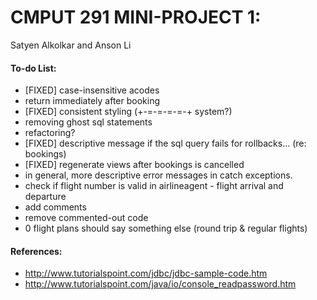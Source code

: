 # CMPUT 291 MINI-PROJECT 1:
Satyen Alkolkar and Anson Li

#### To-do List:
* [FIXED] case-insensitive acodes
* return immediately after booking 
* [FIXED] consistent styling (+-=-=-=-=-+ system?)
* removing ghost sql statements
* refactoring?
* [FIXED] descriptive message if the sql query fails for rollbacks... (re: bookings)
* [FIXED] regenerate views after bookings is cancelled 
* in general, more descriptive error messages in catch exceptions.
* check if flight number is valid in airlineagent - flight arrival and departure
* add comments 
* remove commented-out code
* 0 flight plans should say something else (round trip & regular flights)

#### References:
* http://www.tutorialspoint.com/jdbc/jdbc-sample-code.htm
* http://www.tutorialspoint.com/java/io/console_readpassword.htm
